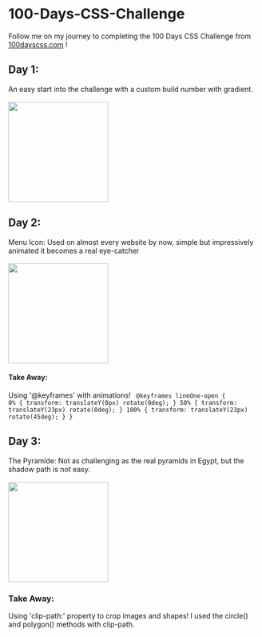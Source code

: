# 100-Days-CSS-Challenge
Follow me on my journey to completing the 100 Days CSS Challenge from <a href="https://100dayscss.com/days/1/" target="_blank">100dayscss.com</a> !

## Day 1: 
An easy start into the challenge with a custom build number with gradient.
<br><br>
<img src="https://github.com/halee-t/100-Days-CSS-Challenge/assets/123340415/eb31ca28-753d-4016-a893-ee544e672336" width="200px" height="200px">

## Day 2:
Menu Icon: Used on almost every website by now, simple but impressively animated it becomes a real eye-catcher
<br><br>
<img src="https://user-images.githubusercontent.com/123340415/251544859-6b1d3661-e8cc-4be6-9415-3bdc38410031.png" width="200px" height="200px">
#### Take Away:
Using '@keyframes' with animations! 
<code>
@keyframes lineOne-open {
    0% {
        transform: translateY(0px) rotate(0deg);
    }
    50% {
        transform: translateY(23px) rotate(0deg);
    }
    100% {
        transform: translateY(23px) rotate(45deg);
    }
}
</code>

## Day 3:
The Pyramide: Not as challenging as the real pyramids in Egypt, but the shadow path is not easy.
<br><br>
<img src="https://github.com/halee-t/100-Days-CSS-Challenge/assets/123340415/46d0eba8-b9fd-4a05-8595-49d8b62453bd" width="200px" height="200px">
### Take Away: 
Using 'clip-path:' property to crop images and shapes! I used the circle() and polygon() methods with clip-path.
